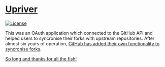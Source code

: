 # [Upriver](https://upriver.github.io)

[![License](https://img.shields.io/badge/license-MIT-brightgreen.svg?style=flat-square)](https://github.com/upriver/upriver.github.io/blob/master/LICENSE)

This was an OAuth application which connected to the GitHub API and helped users to syncronise their forks with upstream repositories. After almost six years of operation, [GitHub has added their own functionality to syncronise forks](https://docs.github.com/en/pull-requests/collaborating-with-pull-requests/working-with-forks/syncing-a-fork).

[So long and thanks for all the fish!](https://www.youtube.com/watch?v=N_dUmDBfp6k&t=111)
